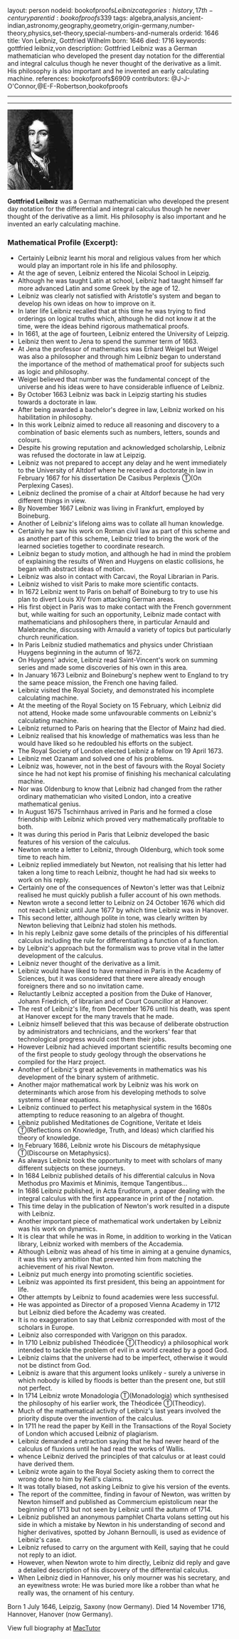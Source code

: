 layout: person
nodeid: bookofproofs$Leibniz
categories: history,17th-century
parentid: bookofproofs$339
tags: algebra,analysis,ancient-indian,astronomy,geography,geometry,origin-germany,number-theory,physics,set-theory,special-numbers-and-numerals
orderid: 1646
title: Von Leibniz, Gottfried Wilhelm
born: 1646
died: 1716
keywords: gottfried leibniz,von
description: Gottfried Leibniz was a German mathematician who developed the present day notation for the differential and integral calculus though he never thought of the derivative as a limit. His philosophy is also important and he invented an early calculating machine.
references: bookofproofs$6909
contributors: @J-J-O'Connor,@E-F-Robertson,bookofproofs

---



---

![Leibniz.jpg](https://github.com/bookofproofs/bookofproofs.github.io/blob/main/_sources/_assets/images/portraits/Leibniz.jpg?raw=true)

**Gottfried Leibniz** was a German mathematician who developed the present day notation for the differential and integral calculus though he never thought of the derivative as a limit. His philosophy is also important and he invented an early calculating machine.

### Mathematical Profile (Excerpt):
* Certainly Leibniz learnt his moral and religious values from her which would play an important role in his life and philosophy.
* At the age of seven, Leibniz entered the Nicolai School in Leipzig.
* Although he was taught Latin at school, Leibniz had taught himself far more advanced Latin and some Greek by the age of 12.
* Leibniz was clearly not satisfied with Aristotle's system and began to develop his own ideas on how to improve on it.
* In later life Leibniz recalled that at this time he was trying to find orderings on logical truths which, although he did not know it at the time, were the ideas behind rigorous mathematical proofs.
* In 1661, at the age of fourteen, Leibniz entered the University of Leipzig.
* Leibniz then went to Jena to spend the summer term of 1663.
* At Jena the professor of mathematics was Erhard Weigel but Weigel was also a philosopher and through him Leibniz began to understand the importance of the method of mathematical proof for subjects such as logic and philosophy.
* Weigel believed that number was the fundamental concept of the universe and his ideas were to have considerable influence of Leibniz.
* By October 1663 Leibniz was back in Leipzig starting his studies towards a doctorate in law.
* After being awarded a bachelor's degree in law, Leibniz worked on his habilitation in philosophy.
* In this work Leibniz aimed to reduce all reasoning and discovery to a combination of basic elements such as numbers, letters, sounds and colours.
* Despite his growing reputation and acknowledged scholarship, Leibniz was refused the doctorate in law at Leipzig.
* Leibniz was not prepared to accept any delay and he went immediately to the University of Altdorf where he received a doctorate in law in February 1667 for his dissertation De Casibus Perplexis Ⓣ(On Perplexing Cases).
* Leibniz declined the promise of a chair at Altdorf because he had very different things in view.
* By November 1667 Leibniz was living in Frankfurt, employed by Boineburg.
* Another of Leibniz's lifelong aims was to collate all human knowledge.
* Certainly he saw his work on Roman civil law as part of this scheme and as another part of this scheme, Leibniz tried to bring the work of the learned societies together to coordinate research.
* Leibniz began to study motion, and although he had in mind the problem of explaining the results of Wren and Huygens on elastic collisions, he began with abstract ideas of motion.
* Leibniz was also in contact with Carcavi, the Royal Librarian in Paris.
* Leibniz wished to visit Paris to make more scientific contacts.
* In 1672 Leibniz went to Paris on behalf of Boineburg to try to use his plan to divert Louis XIV from attacking German areas.
* His first object in Paris was to make contact with the French government but, while waiting for such an opportunity, Leibniz made contact with mathematicians and philosophers there, in particular Arnauld and Malebranche, discussing with Arnauld a variety of topics but particularly church reunification.
* In Paris Leibniz studied mathematics and physics under Christiaan Huygens beginning in the autumn of 1672.
* On Huygens' advice, Leibniz read Saint-Vincent's work on summing series and made some discoveries of his own in this area.
* In January 1673 Leibniz and Boineburg's nephew went to England to try the same peace mission, the French one having failed.
* Leibniz visited the Royal Society, and demonstrated his incomplete calculating machine.
* At the meeting of the Royal Society on 15 February, which Leibniz did not attend, Hooke made some unfavourable comments on Leibniz's calculating machine.
* Leibniz returned to Paris on hearing that the Elector of Mainz had died.
* Leibniz realised that his knowledge of mathematics was less than he would have liked so he redoubled his efforts on the subject.
* The Royal Society of London elected Leibniz a fellow on 19 April 1673.
* Leibniz met Ozanam and solved one of his problems.
* Leibniz was, however, not in the best of favours with the Royal Society since he had not kept his promise of finishing his mechanical calculating machine.
* Nor was Oldenburg to know that Leibniz had changed from the rather ordinary mathematician who visited London, into a creative mathematical genius.
* In August 1675 Tschirnhaus arrived in Paris and he formed a close friendship with Leibniz which proved very mathematically profitable to both.
* It was during this period in Paris that Leibniz developed the basic features of his version of the calculus.
* Newton wrote a letter to Leibniz, through Oldenburg, which took some time to reach him.
* Leibniz replied immediately but Newton, not realising that his letter had taken a long time to reach Leibniz, thought he had had six weeks to work on his reply.
* Certainly one of the consequences of Newton's letter was that Leibniz realised he must quickly publish a fuller account of his own methods.
* Newton wrote a second letter to Leibniz on 24 October 1676 which did not reach Leibniz until June 1677 by which time Leibniz was in Hanover.
* This second letter, although polite in tone, was clearly written by Newton believing that Leibniz had stolen his methods.
* In his reply Leibniz gave some details of the principles of his differential calculus including the rule for differentiating a function of a function.
* by Leibniz's approach but the formalism was to prove vital in the latter development of the calculus.
* Leibniz never thought of the derivative as a limit.
* Leibniz would have liked to have remained in Paris in the Academy of Sciences, but it was considered that there were already enough foreigners there and so no invitation came.
* Reluctantly Leibniz accepted a position from the Duke of Hanover, Johann Friedrich, of librarian and of Court Councillor at Hanover.
* The rest of Leibniz's life, from December 1676 until his death, was spent at Hanover except for the many travels that he made.
* Leibniz himself believed that this was because of deliberate obstruction by administrators and technicians, and the workers' fear that technological progress would cost them their jobs.
* However Leibniz had achieved important scientific results becoming one of the first people to study geology through the observations he compiled for the Harz project.
* Another of Leibniz's great achievements in mathematics was his development of the binary system of arithmetic.
* Another major mathematical work by Leibniz was his work on determinants which arose from his developing methods to solve systems of linear equations.
* Leibniz continued to perfect his metaphysical system in the 1680s attempting to reduce reasoning to an algebra of thought.
* Leibniz published Meditationes de Cognitione, Veritate et Ideis Ⓣ(Reflections on Knowledge, Truth, and Ideas) which clarified his theory of knowledge.
* In February 1686, Leibniz wrote his Discours de métaphysique Ⓣ(Discourse on Metaphysics).
* As always Leibniz took the opportunity to meet with scholars of many different subjects on these journeys.
* In 1684 Leibniz published details of his differential calculus in Nova Methodus pro Maximis et Minimis, itemque Tangentibus...
* In 1686 Leibniz published, in Acta Eruditorum, a paper dealing with the integral calculus with the first appearance in print of the ∫  notation.
* This time delay in the publication of Newton's work resulted in a dispute with Leibniz.
* Another important piece of mathematical work undertaken by Leibniz was his work on dynamics.
* It is clear that while he was in Rome, in addition to working in the Vatican library, Leibniz worked with members of the Accademia.
* Although Leibniz was ahead of his time in aiming at a genuine dynamics, it was this very ambition that prevented him from matching the achievement of his rival Newton.
* Leibniz put much energy into promoting scientific societies.
* Leibniz was appointed its first president, this being an appointment for life.
* Other attempts by Leibniz to found academies were less successful.
* He was appointed as Director of a proposed Vienna Academy in 1712 but Leibniz died before the Academy was created.
* It is no exaggeration to say that Leibniz corresponded with most of the scholars in Europe.
* Leibniz also corresponded with Varignon on this paradox.
* In 1710 Leibniz published Théodicée Ⓣ(Theodicy) a philosophical work intended to tackle the problem of evil in a world created by a good God.
* Leibniz claims that the universe had to be imperfect, otherwise it would not be distinct from God.
* Leibniz is aware that this argument looks unlikely - surely a universe in which nobody is killed by floods is better than the present one, but still not perfect.
* In 1714 Leibniz wrote Monadologia Ⓣ(Monadologia) which synthesised the philosophy of his earlier work, the Théodicée Ⓣ(Theodicy).
* Much of the mathematical activity of Leibniz's last years involved the priority dispute over the invention of the calculus.
* In 1711 he read the paper by Keill in the Transactions of the Royal Society of London which accused Leibniz of plagiarism.
* Leibniz demanded a retraction saying that he had never heard of the calculus of fluxions until he had read the works of Wallis.
* whence Leibniz derived the principles of that calculus or at least could have derived them.
* Leibniz wrote again to the Royal Society asking them to correct the wrong done to him by Keill's claims.
* It was totally biased, not asking Leibniz to give his version of the events.
* The report of the committee, finding in favour of Newton, was written by Newton himself and published as Commercium epistolicum near the beginning of 1713 but not seen by Leibniz until the autumn of 1714.
* Leibniz published an anonymous pamphlet Charta volans setting out his side in which a mistake by Newton in his understanding of second and higher derivatives, spotted by Johann Bernoulli, is used as evidence of Leibniz's case.
* Leibniz refused to carry on the argument with Keill, saying that he could not reply to an idiot.
* However, when Newton wrote to him directly, Leibniz did reply and gave a detailed description of his discovery of the differential calculus.
* When Leibniz died in Hannover, his only mourner was his secretary, and an eyewitness wrote: He was buried more like a robber than what he really was, the ornament of his century.

Born 1 July 1646, Leipzig, Saxony (now Germany). Died 14 November 1716, Hannover, Hanover (now Germany).

View full biography at [MacTutor](https://mathshistory.st-andrews.ac.uk/Biographies/Leibniz/)
